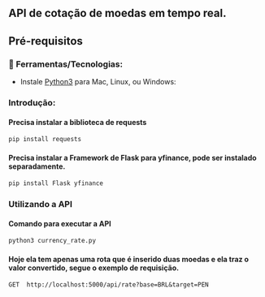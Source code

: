  ## API de cotação de moedas em tempo real.

## Pré-requisitos
### 🤖 Ferramentas/Tecnologias:
- Instale [Python3](https://www.python.org/downloads/) para Mac, Linux, ou Windows:

### Introdução:
  #### Precisa  instalar a biblioteca de requests
  ```bash
  pip install requests
  ```
  #### Precisa  instalar a Framework de Flask para yfinance, pode ser instalado separadamente.
  ```bash
  pip install Flask yfinance
  ```
### Utilizando a API
  #### Comando para executar a API
  ```bash
  python3 currency_rate.py
  ```

  #### Hoje ela tem apenas uma rota que é inserido duas moedas e ela traz o valor convertido, segue o exemplo de requisição.
  ```
  GET  http://localhost:5000/api/rate?base=BRL&target=PEN
  ```
